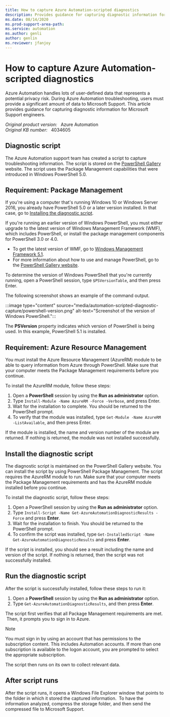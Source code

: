 ```yaml
---
title: How to capture Azure Automation-scripted diagnostics
description: Provides guidance for capturing diagnostic information for Microsoft Support engineers. 
ms.date: 08/14/2020
ms.prod-support-area-path: 
ms.service: automation
ms.author: genli
author: genlin
ms.reviewer: jfanjoy
---
```

# How to capture Azure Automation-scripted diagnostics

Azure Automation handles lots of user-defined data that represents a potential privacy risk. During Azure Automation troubleshooting, users must provide a significant amount of data to Microsoft Support. This article provides guidance for capturing diagnostic information for Microsoft Support engineers.

_Original product version:_ &nbsp; Azure Automation  
_Original KB number:_ &nbsp; 4034605

## Diagnostic script

The Azure Automation support team has created a script to capture troubleshooting information. The script is stored on the [PowerShell Gallery](http://www.powershellgallery.com/) website. The script uses the Package Management capabilities that were introduced in Windows PowerShell 5.0.

## Requirement: Package Management

If you're using a computer that's running Windows 10 or Windows Server 2016, you already have PowerShell 5.0 or a later version installed. In that case, go to [Installing the diagnostic script](#install-the-diagnostic-script).

If you're running an earlier version of Windows PowerShell, you must either upgrade to the latest version of Windows Management Framework (WMF), which includes PowerShell, or install the package management components for PowerShell 3.0 or 4.0.

- To get the latest version of WMF, go to [Windows Management Framework 5.1](https://www.microsoft.com/download/details.aspx?id=54616).
- For more information about how to use and manage PowerShell, go to the [PowerShell Gallery website](http://www.powershellgallery.com/).

To determine the version of Windows PowerShell that you're currently running, open a PowerShell session, type `$PSVersionTable`, and then press Enter.
  
The following screenshot shows an example of the command output.

:::image type="content" source="media/automation-scripted-diagnostic-capture/powershell-version.png" alt-text="Screenshot of the version of Windows PowerShell.":::

The **PSVersion** property indicates which version of PowerShell is being used. In this example, PowerShell 5.1 is installed.

## Requirement: Azure Resource Management

You must install the Azure Resource Management (AzureRM) module to be able to query information from Azure through PowerShell. Make sure that your computer meets the Package Management requirements before you continue.

To install the AzureRM module, follow these steps:

1. Open a **PowerShell** session by using the **Run as administrator** option.
2. Type `Install-Module -Name AzureRM -Force -Verbose`, and press Enter.
3. Wait for the installation to complete. You should be returned to the PowerShell prompt.
4. To verify that the module was installed, type `Get-Module -Name AzureRM -ListAvailable`, and then press Enter.

If the module is installed, the name and version number of the module are returned. If nothing is returned, the module was not installed successfully.

## Install the diagnostic script

The diagnostic script is maintained on the PowerShell Gallery website. You can install the script by using PowerShell Package Management. The script requires the AzureRM module to run. Make sure that your computer meets the Package Management requirements and has the AzureRM module installed before you continue.

To install the diagnostic script, follow these steps:

1. Open a PowerShell session by using the **Run as administrator** option.
2. Type `Install-Script -Name Get-AzureAutomationDiagnosticResults -Force` and press **Enter**.
3. Wait for the installation to finish. You should be returned to the PowerShell prompt.
4. To confirm the script was installed, type `Get-InstalledScript -Name Get-AzureAutomationDiagnosticResults` and press **Enter**.

If the script is installed, you should see a result including the name and version of the script. If nothing is returned, then the script was not successfully installed.

## Run the diagnostic script

After the script is successfully installed, follow these steps to run it:

1. Open a **PowerShell** session by using the **Run as administrator** option.
2. Type `Get-AzureAutomationDiagnosticResults`, and then press **Enter**.

The script first verifies that all Package Management requirements are met.  Then, it prompts you to sign in to Azure.

> [!NOTE]
> You must sign in by using an account that has permissions to the subscription content. This includes Automation accounts. If more than one subscription is available to the logon account, you are prompted to select the appropriate subscription.

The script then runs on its own to collect relevant data.

## After script runs

After the script runs, it opens a Windows File Explorer window that points to the folder in which it stored the captured information.  To have the information analyzed, compress the storage folder, and then send the compressed file to Microsoft Support.
